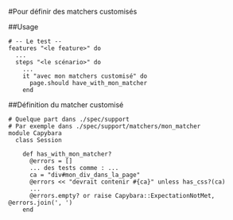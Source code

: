 #Pour définir des matchers customisés

##Usage

    # -- Le test --
    features "<le feature>" do
      ...
      steps "<le scénario>" do
        ...
        it "avec mon matchers customisé" do
          page.should have_with_mon_matcher
        end

##Définition du matcher customisé


    # Quelque part dans ./spec/support
    # Par exemple dans ./spec/support/matchers/mon_matcher
    module Capybara
      class Session
      
        def has_with_mon_matcher?
          @errors = []
          ... des tests comme : ...
          ca = "div#mon_div_dans_la_page"
          @errors << "devrait contenir #{ca}" unless has_css?(ca)
          ...
          @errors.empty? or raise Capybara::ExpectationNotMet, @errors.join(', ') 
        end

